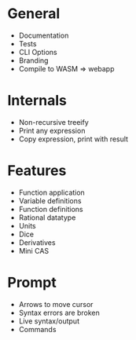 # General
 - Documentation
 - Tests
 - CLI Options
 - Branding
 - Compile to WASM => webapp

# Internals
 - Non-recursive treeify
 - Print any expression
 - Copy expression, print with result

# Features
 - Function application
 - Variable definitions
 - Function definitions
 - Rational datatype
 - Units
 - Dice
 - Derivatives
 - Mini CAS

# Prompt
 - Arrows to move cursor
 - Syntax errors are broken
 - Live syntax/output
 - Commands